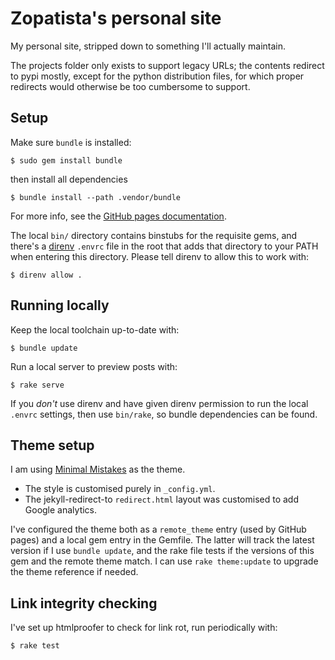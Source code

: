 # Zopatista's personal site

My personal site, stripped down to something I'll actually maintain.

The projects folder only exists to support legacy URLs; the contents redirect
to pypi mostly, except for the python distribution files, for which proper
redirects would otherwise be too cumbersome to support.

## Setup

Make sure `bundle` is installed:

```shell
$ sudo gem install bundle
```

then install all dependencies

```shell
$ bundle install --path .vendor/bundle
```

For more info, see the [GitHub pages documentation](https://help.github.com/articles/using-jekyll-with-pages).

The local `bin/` directory contains binstubs for the requisite gems, and
there's a [direnv](https://github.com/zimbatm/direnv) `.envrc` file in the root
that adds that directory to your PATH when entering this directory. Please
tell direnv to allow this to work with:

```shell
$ direnv allow .
```

## Running locally

Keep the local toolchain up-to-date with:

```shell
$ bundle update
```

Run a local server to preview posts with:

```shell
$ rake serve
```

If you *don't* use direnv and have given direnv permission to run the local `.envrc` settings, then use `bin/rake`, so bundle dependencies can be found.

## Theme setup

I am using [Minimal Mistakes](https://github.com/mmistakes/minimal-mistakes) as the theme.

* The style is customised purely in `_config.yml`.
* The jekyll-redirect-to `redirect.html` layout was customised to add Google analytics.

I've configured the theme both as a `remote_theme` entry (used by GitHub pages) and a local gem entry in the Gemfile. The latter will track the latest version if I use `bundle update`, and the rake file tests if the versions of this gem and the remote theme match. I can use `rake theme:update` to upgrade the theme reference if needed.

## Link integrity checking

I've set up htmlproofer to check for link rot, run periodically with:

```shell
$ rake test
```
